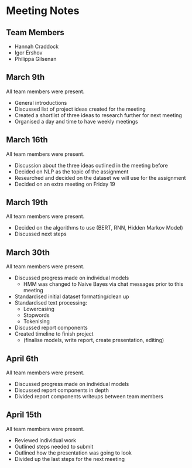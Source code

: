 # Meeting Notes

## Team Members

* Hannah Craddock
* Igor Ershov
* Philippa Gilsenan

## March 9th

All team members were present.

* General introductions
* Discussed list of project ideas created for the meeting
* Created a shortlist of three ideas to research further for next meeting
* Organised a day and time to have weekly meetings

## March 16th

All team members were present.

* Discussion about the three ideas outlined in the meeting before
* Decided on NLP as the topic of the assignment
* Researched and decided on the dataset we will use for the assignment
* Decided on an extra meeting on Friday 19

## March 19th

All team members were present.

* Decided on the algorithms to use (BERT, RNN, Hidden Markov Model)
* Discussed next steps


## March 30th

All team members were present.

* Discussed progress made on individual models
    * HMM was changed to Naive Bayes via chat messages prior to this meeting
* Standardised initial dataset formatting/clean up
* Standardised text processing:
    * Lowercasing
    * Stopwords
    * Tokenising
* Discussed report components
* Created timeline to finish project
    * (finalise models, write report, create presentation, editing)

## April 6th

All team members were present.

* Discussed progress made on individual models
* Discussed report components in depth
* Divided report components writeups between team members


## April 15th

All team members were present.

* Reviewed individual work
* Outlined steps needed to submit
* Outlined how the presentation was going to look
* Divided up the last steps for the next meeting